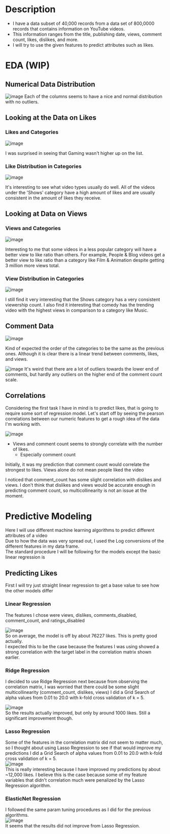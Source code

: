 # Description
- I have a data subset of 40,000 records from a data set of 800,0000 records that contains information on YouTube videos.
- This information ranges from the title, publishing date, views, comment count, likes, dislikes, and more.
- I will try to use the given features to predict attributes such as likes.

# EDA (WIP)

## Numerical Data Distribution


![image](Charts/FrequencyDistrsVideoAttr.png)
Each of the columns seems to have a nice and normal distribution with no outliers.
## Looking at the Data on Likes

### Likes and Categories
![image](Charts/CategoriesLikes.png)

I was surprised in seeing that Gaming wasn't higher up on the list.  

### Like Distribution in Categories
![image](Charts/LikesInCategory.png)
  
It's interesting to see what video types usually do well. All of the videos under the 'Shows' category have a high amount of likes and are usually consistent in the amount of likes they receive. 


## Looking at Data on Views

### Views and Categories
![image](Charts/CategoriesViews.png)

Interesting to me that some videos in a less popular category will have a better view to like ratio than others. For example, People & Blog videos get a better view to like ratio than a category like Film & Animation despite getting 3 million more views total.

### View Distribution in Categories
![image](Charts/ViewsInCategory.png)

I still find it very interesting that the Shows category has a very consistent viewership count. I also find it interesting that comedy has the trending video with the highest views in comparison to a category like Music.


## Comment Data
![image](Charts/CategoriesComments.png)

Kind of expected the order of the categories to be the same as the previous ones. Although it is clear there is a linear trend between comments, likes, and views.

![image](Charts/CommentsInCat.png)
It's weird that there are a lot of outliers towards the lower end of comments, but hardly any outliers on the higher end of the comment count scale.

## Correlations

Considering the first task I have in mind is to predict likes, that is going to require some sort of regression model.
Let's start off by seeing the pearson correlations between our numeric features to get a rough idea of the data I'm working with.  

![image](Charts/corr_matrix.png)  

- Views and comment count seems to strongly correlate with the number of likes. 
    - Especially comment count  
      
Initially, it was my prediction that comment count would correlate the strongest to likes. Views alone do not mean people liked the video  

I noticed that comment_count has some slight correlation with dislikes and views. I don't think that dislikes and views would be accurate enough in predicting comment count, so multicollinearity is not an issue at the moment.


# Predictive Modeling
Here I will use different machine learning algorithms to predict different attributes of a video  
Due to how the data was very spread out, I used the Log conversions of the different features in my data frame.  
The standard procedure I will be following for the models except the basic linear regression is 
## Predicting Likes

First I will try just straight linear regression to get a base value to see how the other models differ

### Linear Regression
The features I chose were views, dislikes, comments_disabled, comment_count, and ratings_disabled  

![image](model_results/LinearRegression.png)  
So on average, the model is off by about 76227 likes. This is pretty good actually.  
I expected this to be the case because the features I was using showed a strong correlation with the target label in the correlation matrix shown earlier.

### Ridge Regression
I decided to use Ridge Regression next because from observing the correlation matrix, I was worried that there could be some slight multicollinearity (comment_count, dislikes, views)
I did a Grid Search of alpha values from 0.01 to 20.0 with k-fold cross validation of k = 5.  

![image](model_results/RidgeRegression.png)  
So the results actually improved, but only by around 1000 likes. Still a significant improvement though.

### Lasso Regression
Some of the features in the correlation matrix did not seem to matter much, so I thought about using Lasso Regression to see if that would improve my predictions
I did a Grid Search of alpha values from 0.01 to 20.0 with k-fold cross validation of k = 5.  
![image](model_results/LassoRegression.png)  
This is really interesting because I have improved my predictions by about ~12,000 likes. I believe this is the case because some of my feature variables that didn't correlation much were penalized by the Lasso Regression algorithm.

### ElasticNet Regression
I followed the same param tuning procedures as I did for the previous algorithms.  
![image](model_results/ElasticNetRegression.png)  
It seems that the results did not improve from Lasso Regression.
